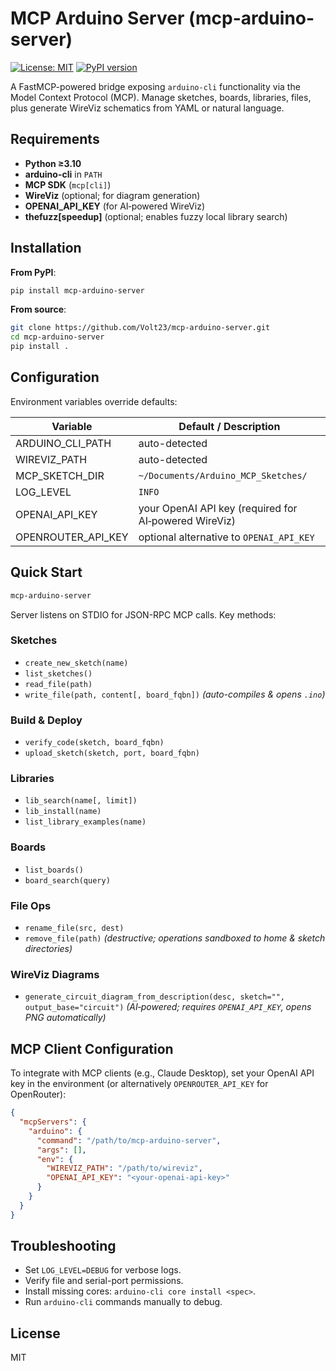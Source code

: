 # MCP Arduino Server (mcp-arduino-server)

[![License: MIT](https://img.shields.io/badge/License-MIT-yellow.svg)](https://opensource.org/licenses/MIT)
[![PyPI version](https://img.shields.io/pypi/v/mcp-arduino-server.svg)](https://pypi.org/project/mcp-arduino-server/)

A FastMCP-powered bridge exposing `arduino-cli` functionality via the Model Context Protocol (MCP). Manage sketches, boards, libraries, files, plus generate WireViz schematics from YAML or natural language.

## Requirements

- **Python ≥3.10**
- **arduino-cli** in `PATH`
- **MCP SDK** (`mcp[cli]`)
- **WireViz** (optional; for diagram generation)
- **OPENAI_API_KEY** (for AI‑powered WireViz)
- **thefuzz[speedup]** (optional; enables fuzzy local library search)

## Installation

**From PyPI**:
```bash
pip install mcp-arduino-server
```

**From source**:
```bash
git clone https://github.com/Volt23/mcp-arduino-server.git
cd mcp-arduino-server
pip install .
```

## Configuration

Environment variables override defaults:

| Variable             | Default / Description                              |
|----------------------|-----------------------------------------------------|
| ARDUINO_CLI_PATH     | auto-detected                                       |
| WIREVIZ_PATH         | auto-detected                                       |
| MCP_SKETCH_DIR       | `~/Documents/Arduino_MCP_Sketches/`                 |
| LOG_LEVEL            | `INFO`                                              |
| OPENAI_API_KEY       | your OpenAI API key (required for AI‑powered WireViz)|
| OPENROUTER_API_KEY   | optional alternative to `OPENAI_API_KEY`            |

## Quick Start

```bash
mcp-arduino-server
```

Server listens on STDIO for JSON-RPC MCP calls. Key methods:

### Sketches
- `create_new_sketch(name)`
- `list_sketches()`
- `read_file(path)`
- `write_file(path, content[, board_fqbn])` _(auto-compiles & opens `.ino`)_

### Build & Deploy
- `verify_code(sketch, board_fqbn)`
- `upload_sketch(sketch, port, board_fqbn)`

### Libraries
- `lib_search(name[, limit])`
- `lib_install(name)`
- `list_library_examples(name)`

### Boards
- `list_boards()`
- `board_search(query)`

### File Ops
- `rename_file(src, dest)`
- `remove_file(path)` _(destructive; operations sandboxed to home & sketch directories)_

### WireViz Diagrams
- `generate_circuit_diagram_from_description(desc, sketch="", output_base="circuit")` _(AI‑powered; requires `OPENAI_API_KEY`, opens PNG automatically)_

## MCP Client Configuration

To integrate with MCP clients (e.g., Claude Desktop), set your OpenAI API key in the environment (or alternatively `OPENROUTER_API_KEY` for OpenRouter):

```json
{
  "mcpServers": {
    "arduino": {
      "command": "/path/to/mcp-arduino-server",
      "args": [],
      "env": {
        "WIREVIZ_PATH": "/path/to/wireviz",
        "OPENAI_API_KEY": "<your-openai-api-key>"
      }
    }
  }
}
```

## Troubleshooting

- Set `LOG_LEVEL=DEBUG` for verbose logs.
- Verify file and serial-port permissions.
- Install missing cores: `arduino-cli core install <spec>`.
- Run `arduino-cli` commands manually to debug.

## License

MIT

